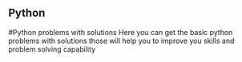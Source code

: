 ## Python
#Python problems with solutions
Here you can get the basic python problems with solutions those will help you to improve you skills 
and problem solving capability
